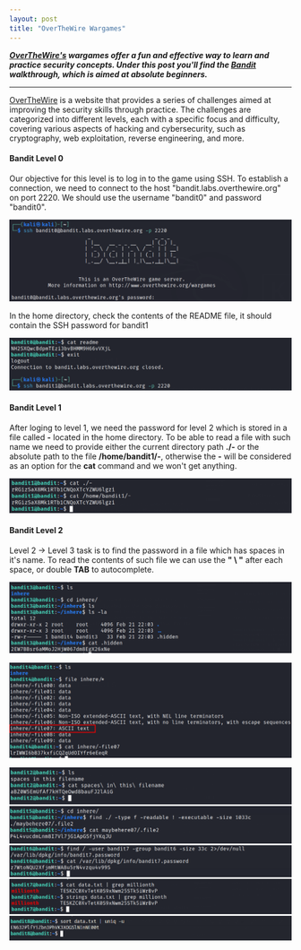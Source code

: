 ```yaml
---
layout: post
title: "OverTheWire Wargames"
---
```




***[OverTheWire's](https://overthewire.org/wargames/) wargames offer a fun and effective way to learn and practice security concepts. Under this post you'll find the [Bandit](https://overthewire.org/wargames/bandit/) walkthrough, which is aimed at absolute beginners.***


---------------------













[OverTheWire](https://overthewire.org/wargames/) is a website that provides a series of challenges aimed at improving the security skills through practice. The challenges are categorized into different levels, each with a specific focus and difficulty, covering various aspects of hacking and cybersecurity, such as cryptography, web exploitation, reverse engineering, and more.

#### Bandit Level 0

Our objective for this level is to log in to the game using SSH. To establish a connection, we need to connect to the host "bandit.labs.overthewire.org" on port 2220. We should use the username "bandit0" and password "bandit0".



![img1](/assets/images/bandit_overthewire/img1.png)

In the home directory, check the contents of the README file, it should contain the SSH password for bandit1

![img2](/assets/images/bandit_overthewire/img2.png)


#### Bandit Level 1

After loging to level 1, we need the password for level 2 which is stored in a file called **-** located in the home directory. To be able to read a file with such name we need to provide either the current directory path **./-** or the absolute path to the file **/home/bandit1/-**, otherwise the **-** will be considered as an option for the **cat** command and we won't get anything.






![img3](/assets/images/bandit_overthewire/img3.png)


#### Bandit Level 2

Level 2 → Level 3 task is to find the password in a file which has spaces in it's name. To read the contents of such file we can use the **" \ "** after each space, or double **TAB** to autocomplete.

![img4](/assets/images/bandit_overthewire/img5.png)



![img5](/assets/images/bandit_overthewire/img6.png)



![img6](/assets/images/bandit_overthewire/img4.png)
![img7](/assets/images/bandit_overthewire/img7.png)
![img8](/assets/images/bandit_overthewire/img8.png)
![img9](/assets/images/bandit_overthewire/img9.png)
![img10](/assets/images/bandit_overthewire/img10.png)


